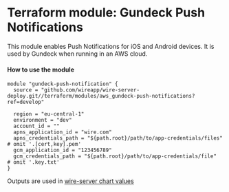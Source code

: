Terraform module: Gundeck Push Notifications
============================================

This module enables Push Notifications for iOS and Android devices. It is used by Gundeck when running in an AWS cloud.


#### How to use the module

```hcl-terraform
module "gundeck-push-notification" {
  source = "github.com/wireapp/wire-server-deploy.git//terraform/modules/aws_gundeck-push-notifications?ref=develop"
  
  region = "eu-central-1"
  environment = "dev"
  account_id = ""
  apns_application_id = "wire.com"
  apns_credentials_path = "${path.root}/path/to/app-credentials/files"   # omit '.[cert,key].pem'
  gcm_application_id = "123456789"
  gcm_credentials_path = "${path.root}/path/to/app-credentials/file"     # omit '.key.txt'
}
```

Outputs are used in [wire-server chart values](https://github.com/wireapp/wire-server-deploy/blob/a55d17afa5ac2f40bd50c5d0b907f60ac028377a/values/wire-server/prod-values.example.yaml#L121)
